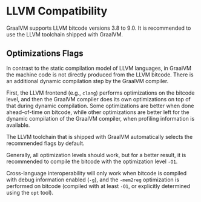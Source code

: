 # LLVM Compatibility

GraalVM supports LLVM bitcode versions 3.8 to 9.0.
It is recommended to use the LLVM toolchain shipped with GraalVM.

## Optimizations Flags

In contrast to the static compilation model of LLVM languages, in GraalVM the
machine code is not directly produced from the LLVM bitcode. There is an
additional dynamic compilation step by the GraalVM compiler.

First, the LLVM frontend (e.g., `clang`) performs optimizations on
the bitcode level, and then the GraalVM compiler does its own optimizations on top of that
during dynamic compilation. Some optimizations are better when done
ahead-of-time on bitcode, while other optimizations are better left for the
dynamic compilation of the GraalVM compiler, when profiling information is available.

The LLVM toolchain that is shipped with GraalVM automatically selects the
recommended flags by default.

Generally, all optimization levels should work, but for a better result, it is
recommended to compile the bitcode with the optimization level `-O1`.

Cross-language interoperability will only work when bitcode is compiled
with debug information enabled (`-g`), and the `-mem2reg` optimization is
performed on bitcode (compiled with at least `-O1`, or explicitly determined using the
`opt` tool).
